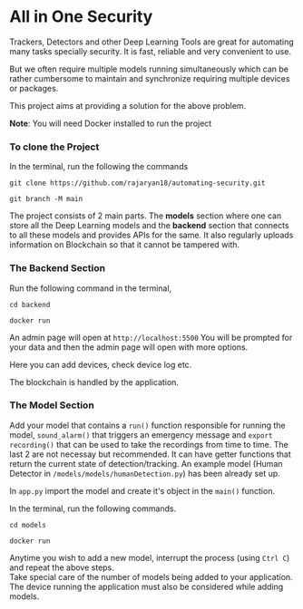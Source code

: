 # All in One Security
Trackers, Detectors and other Deep Learning Tools are great for automating many tasks specially security. It is fast, reliable and very convenient to use.  

But we often require multiple models running simultaneously which can be rather cumbersome to maintain and synchronize requiring multiple devices or packages.  

This project aims at providing a solution for the above problem.  


**Note**: You will need Docker installed to run the project  


### To clone the Project
In the terminal, run the following the commands  

`git clone https://github.com/rajaryan18/automating-security.git`  

`git branch -M main`  

The project consists of 2 main parts. The **models** section where one can store all the Deep Learning models and the **backend** section that connects to all these models and provides APIs for the same. It also regularly uploads information on Blockchain so that it cannot be tampered with.  

### The Backend Section
Run the following command in the terminal,  

`cd backend`  

`docker run`  

An admin page will open at `http://localhost:5500` You will be prompted for your data and then the admin page will open with more options.  

Here you can add devices, check device log etc.  

The blockchain is handled by the application.  

### The Model Section
Add your model that contains a `run()` function responsible for running the model, `sound_alarm()` that triggers an emergency message and `export recording()` that can be used to take the recordings from time to time. The last 2 are not necessay but recommended. It can have getter functions that return the current state of detection/tracking. An example model (Human Detector in `/models/models/humanDetection.py`) has been already set up.  

In `app.py` import the model and create it's object in the `main()` function.  

In the terminal, run the following commands.  

`cd models`  

`docker run`  

Anytime you wish to add a new model, interrupt the process (using `Ctrl C`) and repeat the above steps.  
Take special care of the number of models being added to your application. The device running the application must also be considered while adding models.